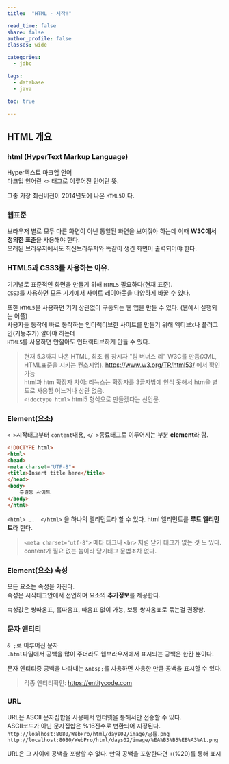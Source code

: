 ```yaml
---
title:  "HTML - 시작!"

read_time: false
share: false
author_profile: false
classes: wide

categories:
  - jdbc

tags:
  - database
  - java

toc: true

---
```


## HTML 개요

### html (HyperText Markup Language)

Hyper텍스트 마크업 언어  
마크업 언어란 `<>` 태그로 이루어진 언어란 뜻.  

그중 가장 최신버전이 2014년도에 나온 `HTML5`이다.


### 웹표준
브라우저 별로 모두 다른 화면이 아닌 통일된 화면을 보여줘야 하는데 이때 **W3C에서 정의한 표준**을 사용해야 한다.  
오래된 브라우저에서도 최신브라우저와 똑같이 생긴 화면이 출력되어야 한다.  

### HTML5과 CSS3를 사용하는 이유.  
기기별로 표준적인 화면을 만들기 위해 `HTML5` 필요하다(현재 표준).  
`CSS3`를 사용하면 모든 기기에서 사이트 레이아웃을 다양하게 바꿀 수 있다.  

또한 `HTML5`을 사용하면 기기 상관없이 구동되는 웹 앱을 만들 수 있다. (웹에서 실행되는 어플)  
사용자들 동작에 바로 동작하는 인터랙티브한 사이트를 만들기 위해 엑티브x나 플러그인(기능추가) 깔아야 하는데  
`HTML5`를 사용하면 안깔아도 인터랙티브하게 만들 수 있다.  

> 현재 5.3까지 나온 HTML, 최초 웹 창시자 "팀 버너스 리" W3C를 만듬(XML, HTML표준을 시키는 컨소시엄). https://www.w3.org/TR/html53/ 에서 확인 가능  
> html과 htm 확장자 차이: 리눅스는 확장자를 3글자밖에 인식 못해서 htm을 별도로 사용함 어느거나 상관 없음.  
> `<!doctype html>` html5 형식으로 만들겠다는 선언문.


### Element(요소)

`< >`시작태그부터 `content`내용, `</ >`종료태그로 이루어지는 부분 **element**라 함.  

```html
<!DOCTYPE html>
<html>
<head>
<meta charset="UTF-8">
<title>Insert title here</title>
</head>
<body>
	홍길동 사이트
</body>
</html>
```


`<html> ….  </html>` 을 하나의 엘리먼트라 할 수 있다. html 엘리먼트를 **루트 엘리먼트**라 한다.  

> `<meta charset="utf-8">` 메타 태그나 `<br>` 처럼 닫기 태그가 없는 것 도 있다.  
> content가 필요 없는 놈이라 닫기태그 문법조차 없다.   


### Element(요소) 속성

모든 요소는 속성을 가진다.   
속성은 시작태그안에서 선언하며 요소의 **추가정보**를 제공한다.  

속성값은 쌍따옴표, 홀따옴표, 따옴표 없이 가능, 보통 쌍따옴표로 묶는걸 권장함.  






### 문자 엔티티

`& ;`로 이루어진 문자  
`.html`파일에서 공백을 많이 주더라도 웹브라우저에서 표시되는 공백은 한칸 뿐이다.

문자 엔티티중 공백을 나타내는 `&nbsp;`를 사용하면 사용한 만큼 공백을 표시할 수 있다.  

> 각종 엔티티확인: https://entitycode.com


### URL

URL은 ASCII 문자집합을 사용해서 인터넷을 통해서만 전송할 수 있다.  
ASCII코드가 아닌 문자집합은 %16진수로 변환되어 지정된다.
`http://loalhost:8080/WebPro/html/days02/image/공룡.png`  
`http://localhost:8080/WebPro/html/days02/image/%EA%B3%B5%EB%A3%A1.png`  

URL은 그 사이에 공백을 포함할 수 없다. 만약 공백을 포함한다면 `+`(%20)를 통해 표시